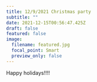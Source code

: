 ```yaml
---
title: 12/9/2021 Christmas party
subtitle: ""
date: 2021-12-15T00:56:47.425Z
draft: false
featured: false
image:
  filename: featured.jpg
  focal_point: Smart
  preview_only: false
---
```

Happy holidays!!!!